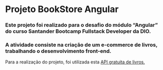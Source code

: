 # Projeto BookStore Angular
### Este projeto foi realizado para o desafio do módulo “Angular” do curso Santander Bootcamp Fullstack Developer da DIO.
### A atividade consiste na criação de um e-commerce de livros, trabalhando o desenvolvimento front-end.
Para a realização do projeto, foi utilizada esta [API gratuita de livros.](https://api.itbook.store/#api-books)

